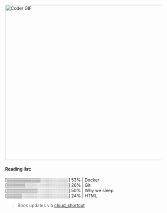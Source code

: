 [<img src="https://media.giphy.com/media/3o6ozomjwcQJpdz5p6/giphy.gif" alt="Coder GIF" width="800" height="500">](https://www.youtube.com/watch?v=0a2lv4IwZFY)
  #### Reading list:
  [▒▒▒▒▒▒▒▒▒▒▒░░░░░░░░░] 53% | Docker <br>[▒▒▒▒▒▒░░░░░░░░░░░░░░] 26% | Git <br>[▒▒▒▒▒▒▒▒▒▒░░░░░░░░░░] 50% | Why we sleep <br>[▒▒▒▒▒░░░░░░░░░░░░░░░] 24% | HTML <br>
  > Book updates via [cloud_shortcut](https://github.com/saschazengler/progress_bar_shortcut)
  